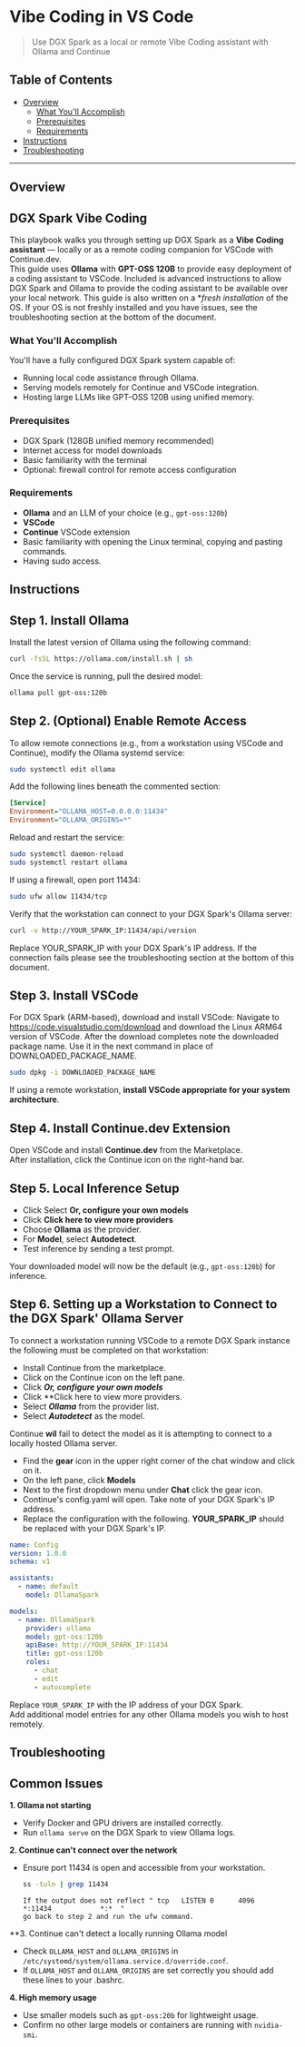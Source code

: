 # Vibe Coding in VS Code

> Use DGX Spark as a local or remote Vibe Coding assistant with Ollama and Continue

## Table of Contents

- [Overview](#overview)
  - [What You'll Accomplish](#what-youll-accomplish)
  - [Prerequisites](#prerequisites)
  - [Requirements](#requirements)
- [Instructions](#instructions)
- [Troubleshooting](#troubleshooting)

---

## Overview

## DGX Spark Vibe Coding

This playbook walks you through setting up DGX Spark as a **Vibe Coding assistant** — locally or as a remote coding companion for VSCode with Continue.dev.  
This guide uses **Ollama** with **GPT-OSS 120B** to provide easy deployment of a coding assistant to VSCode. Included is advanced instructions to allow DGX Spark and Ollama to provide the coding assistant to be available over your local network. This guide is also written on a **fresh installation* of the OS. If your OS is not freshly installed and you have issues, see the troubleshooting section at the bottom of the document.

### What You'll Accomplish

You'll have a fully configured DGX Spark system capable of:
- Running local code assistance through Ollama.
- Serving models remotely for Continue and VSCode integration.
- Hosting large LLMs like GPT-OSS 120B using unified memory.

### Prerequisites

- DGX Spark (128GB unified memory recommended)
- Internet access for model downloads
- Basic familiarity with the terminal
- Optional: firewall control for remote access configuration

### Requirements

- **Ollama** and an LLM of your choice (e.g., `gpt-oss:120b`)
- **VSCode**
- **Continue** VSCode extension
- Basic familiarity with opening the Linux terminal, copying and pasting commands.
- Having sudo access.

## Instructions

## Step 1. Install Ollama

Install the latest version of Ollama using the following command:

```bash
curl -fsSL https://ollama.com/install.sh | sh
```
Once the service is running, pull the desired model:

```bash
ollama pull gpt-oss:120b
```

## Step 2. (Optional) Enable Remote Access

To allow remote connections (e.g., from a workstation using VSCode and Continue), modify the Ollama systemd service:

```bash
sudo systemctl edit ollama
```

Add the following lines beneath the commented section:

```ini
[Service]
Environment="OLLAMA_HOST=0.0.0.0:11434"
Environment="OLLAMA_ORIGINS=*"
```

Reload and restart the service:

```bash
sudo systemctl daemon-reload
sudo systemctl restart ollama
```

If using a firewall, open port 11434:

```bash
sudo ufw allow 11434/tcp
```

Verify that the workstation can connect to your DGX Spark's Ollama server:

  ```bash
  curl -v http://YOUR_SPARK_IP:11434/api/version
  ```
 Replace YOUR_SPARK_IP with your DGX Spark's IP address.
 If the connection fails please see the troubleshooting section at the bottom of this document.

## Step 3. Install VSCode

For DGX Spark (ARM-based), download and install VSCode:
  Navigate to https://code.visualstudio.com/download and download the Linux ARM64 version of VSCode. After
  the download completes note the downloaded package name. Use it in the next command in place of DOWNLOADED_PACKAGE_NAME.
```bash
sudo dpkg -i DOWNLOADED_PACKAGE_NAME
```

If using a remote workstation, **install VSCode appropriate for your system architecture**.

## Step 4. Install Continue.dev Extension

Open VSCode and install **Continue.dev** from the Marketplace.  
After installation, click the Continue icon on the right-hand bar.


## Step 5. Local Inference Setup
- Click Select **Or, configure your own models**
- Click **Click here to view more providers**
- Choose **Ollama** as the provider.
- For **Model**, select **Autodetect**.
- Test inference by sending a test prompt.

Your downloaded model will now be the default (e.g., `gpt-oss:120b`) for inference.

## Step 6. Setting up a Workstation to Connect to the DGX Spark' Ollama Server

To connect a workstation running VSCode to a remote DGX Spark instance the following must be completed on that workstation:
  - Install Continue from the marketplace.
  - Click on the Continue icon on the left pane.
  - Click ***Or, configure your own models***
  - Click **Click here to view more providers.
  - Select ***Ollama*** from the provider list.
  - Select ***Autodetect*** as the model.

Continue **wil** fail to detect the model as it is attempting to connect to a locally hosted Ollama server.
  - Find the **gear** icon in the upper right corner of the chat window and click on it.
  - On the left pane, click **Models**
  - Next to the first dropdown menu under **Chat** click the gear icon.
  - Continue's config.yaml will open. Take note of your DGX Spark's IP address.
  - Replace the configuration with the following. **YOUR_SPARK_IP** should be replaced with your DGX Spark's IP.


```yaml
name: Config
version: 1.0.0
schema: v1

assistants:
  - name: default
    model: OllamaSpark

models:
  - name: OllamaSpark
    provider: ollama
    model: gpt-oss:120b
    apiBase: http://YOUR_SPARK_IP:11434
    title: gpt-oss:120b
    roles:
      - chat
      - edit
      - autocomplete
```

Replace `YOUR_SPARK_IP` with the IP address of your DGX Spark.  
Add additional model entries for any other Ollama models you wish to host remotely.

## Troubleshooting

## Common Issues

**1. Ollama not starting**
- Verify Docker and GPU drivers are installed correctly. 
- Run `ollama serve` on the DGX Spark to view Ollama logs.

**2. Continue can't connect over the network**
- Ensure port 11434 is open and accessible from your workstation. 
    ```bash
    ss -tuln | grep 11434
    ```
      If the output does not reflect " tcp   LISTEN 0      4096               *:11434            *:*  "
      go back to step 2 and run the ufw command.

**3. Continue can't detect a locally running Ollama model
- Check `OLLAMA_HOST` and `OLLAMA_ORIGINS` in `/etc/systemd/system/ollama.service.d/override.conf`.
- If `OLLAMA_HOST` and `OLLAMA_ORIGINS` are set correctly you should add these lines to your .bashrc.

**4. High memory usage**
- Use smaller models such as `gpt-oss:20b` for lightweight usage.
- Confirm no other large models or containers are running with `nvidia-smi`.
